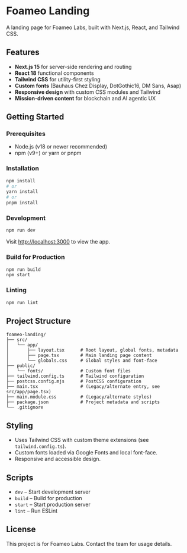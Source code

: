 # Foameo Landing

A landing page for Foameo Labs, built with Next.js, React, and Tailwind CSS. 

## Features
- **Next.js 15** for server-side rendering and routing
- **React 18** functional components
- **Tailwind CSS** for utility-first styling
- **Custom fonts** (Bauhaus Chez Display, DotGothic16, DM Sans, Asap)
- **Responsive design** with custom CSS modules and Tailwind
- **Mission-driven content** for blockchain and AI agentic UX

## Getting Started

### Prerequisites
- Node.js (v18 or newer recommended)
- npm (v9+) or yarn or pnpm

### Installation
```bash
npm install
# or
yarn install
# or
pnpm install
```

### Development
```bash
npm run dev
```
Visit [http://localhost:3000](http://localhost:3000) to view the app.

### Build for Production
```bash
npm run build
npm start
```

### Linting
```bash
npm run lint
```

## Project Structure
```
foameo-landing/
├── src/
│   └── app/
│       ├── layout.tsx      # Root layout, global fonts, metadata
│       ├── page.tsx        # Main landing page content
│       └── globals.css     # Global styles and font-face
├── public/
│   └── fonts/              # Custom font files
├── tailwind.config.ts      # Tailwind configuration
├── postcss.config.mjs      # PostCSS configuration
├── main.tsx                # (Legacy/alternate entry, see src/app/page.tsx)
├── main.module.css         # (Legacy/alternate styles)
├── package.json            # Project metadata and scripts
└── .gitignore
```

## Styling
- Uses Tailwind CSS with custom theme extensions (see `tailwind.config.ts`).
- Custom fonts loaded via Google Fonts and local font-face.
- Responsive and accessible design.

## Scripts
- `dev` – Start development server
- `build` – Build for production
- `start` – Start production server
- `lint` – Run ESLint

## License
This project is for Foameo Labs. Contact the team for usage details. 